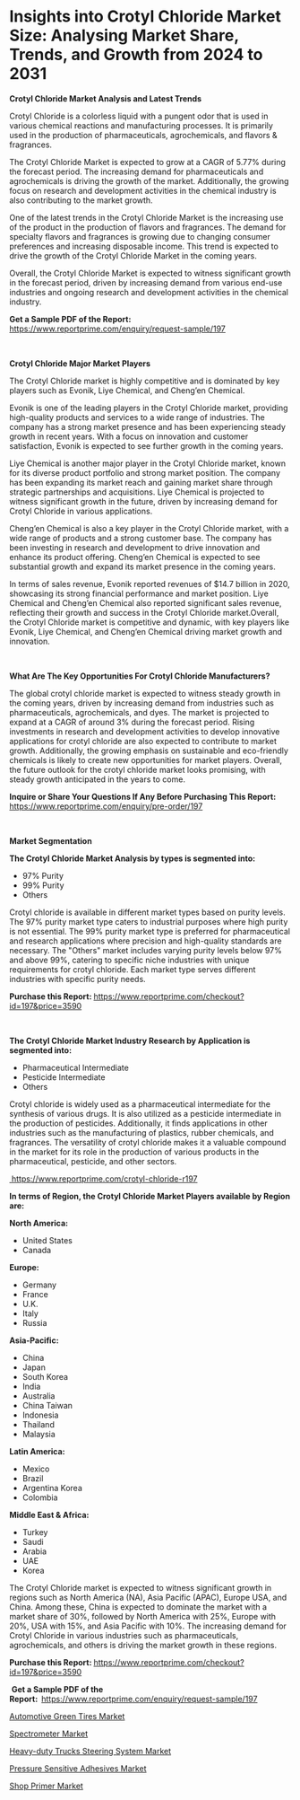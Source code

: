 <p><h1>Insights into Crotyl Chloride Market Size: Analysing Market Share, Trends, and Growth from 2024 to 2031</h1></p><p><strong>Crotyl Chloride Market Analysis and Latest Trends</strong></p>
<p><p>Crotyl Chloride is a colorless liquid with a pungent odor that is used in various chemical reactions and manufacturing processes. It is primarily used in the production of pharmaceuticals, agrochemicals, and flavors & fragrances.</p><p>The Crotyl Chloride Market is expected to grow at a CAGR of 5.77% during the forecast period. The increasing demand for pharmaceuticals and agrochemicals is driving the growth of the market. Additionally, the growing focus on research and development activities in the chemical industry is also contributing to the market growth.</p><p>One of the latest trends in the Crotyl Chloride Market is the increasing use of the product in the production of flavors and fragrances. The demand for specialty flavors and fragrances is growing due to changing consumer preferences and increasing disposable income. This trend is expected to drive the growth of the Crotyl Chloride Market in the coming years.</p><p>Overall, the Crotyl Chloride Market is expected to witness significant growth in the forecast period, driven by increasing demand from various end-use industries and ongoing research and development activities in the chemical industry.</p></p>
<p><strong>Get a Sample PDF of the Report:&nbsp;</strong> <a href="https://www.reportprime.com/enquiry/request-sample/197">https://www.reportprime.com/enquiry/request-sample/197</a></p>
<p>&nbsp;</p>
<p><strong>Crotyl Chloride Major Market Players</strong></p>
<p><p>The Crotyl Chloride market is highly competitive and is dominated by key players such as Evonik, Liye Chemical, and Cheng’en Chemical. </p><p>Evonik is one of the leading players in the Crotyl Chloride market, providing high-quality products and services to a wide range of industries. The company has a strong market presence and has been experiencing steady growth in recent years. With a focus on innovation and customer satisfaction, Evonik is expected to see further growth in the coming years.</p><p>Liye Chemical is another major player in the Crotyl Chloride market, known for its diverse product portfolio and strong market position. The company has been expanding its market reach and gaining market share through strategic partnerships and acquisitions. Liye Chemical is projected to witness significant growth in the future, driven by increasing demand for Crotyl Chloride in various applications.</p><p>Cheng’en Chemical is also a key player in the Crotyl Chloride market, with a wide range of products and a strong customer base. The company has been investing in research and development to drive innovation and enhance its product offering. Cheng’en Chemical is expected to see substantial growth and expand its market presence in the coming years.</p><p>In terms of sales revenue, Evonik reported revenues of $14.7 billion in 2020, showcasing its strong financial performance and market position. Liye Chemical and Cheng’en Chemical also reported significant sales revenue, reflecting their growth and success in the Crotyl Chloride market.Overall, the Crotyl Chloride market is competitive and dynamic, with key players like Evonik, Liye Chemical, and Cheng’en Chemical driving market growth and innovation.</p></p>
<p>&nbsp;</p>
<p><strong>What Are The Key Opportunities For Crotyl Chloride Manufacturers?</strong></p>
<p><p>The global crotyl chloride market is expected to witness steady growth in the coming years, driven by increasing demand from industries such as pharmaceuticals, agrochemicals, and dyes. The market is projected to expand at a CAGR of around 3% during the forecast period. Rising investments in research and development activities to develop innovative applications for crotyl chloride are also expected to contribute to market growth. Additionally, the growing emphasis on sustainable and eco-friendly chemicals is likely to create new opportunities for market players. Overall, the future outlook for the crotyl chloride market looks promising, with steady growth anticipated in the years to come.</p></p>
<p><strong>Inquire or Share Your Questions If Any Before Purchasing This Report:</strong> <a href="https://www.reportprime.com/enquiry/pre-order/197">https://www.reportprime.com/enquiry/pre-order/197</a></p>
<p>&nbsp;</p>
<p><strong>Market Segmentation</strong></p>
<p><strong>The Crotyl Chloride Market Analysis by types is segmented into:</strong></p>
<p><ul><li>97% Purity</li><li>99% Purity</li><li>Others</li></ul></p>
<p><p>Crotyl chloride is available in different market types based on purity levels. The 97% purity market type caters to industrial purposes where high purity is not essential. The 99% purity market type is preferred for pharmaceutical and research applications where precision and high-quality standards are necessary. The "Others" market includes varying purity levels below 97% and above 99%, catering to specific niche industries with unique requirements for crotyl chloride. Each market type serves different industries with specific purity needs.</p></p>
<p><strong>Purchase this Report:&nbsp;</strong><a href="https://www.reportprime.com/checkout?id=197&price=3590">https://www.reportprime.com/checkout?id=197&price=3590</a></p>
<p>&nbsp;</p>
<p><strong>The Crotyl Chloride Market Industry Research by Application is segmented into:</strong></p>
<p><ul><li>Pharmaceutical Intermediate</li><li>Pesticide Intermediate</li><li>Others</li></ul></p>
<p><p>Crotyl chloride is widely used as a pharmaceutical intermediate for the synthesis of various drugs. It is also utilized as a pesticide intermediate in the production of pesticides. Additionally, it finds applications in other industries such as the manufacturing of plastics, rubber chemicals, and fragrances. The versatility of crotyl chloride makes it a valuable compound in the market for its role in the production of various products in the pharmaceutical, pesticide, and other sectors.</p></p>
<p><a href="https://www.reportprime.com/crotyl-chloride-r197">&nbsp;https://www.reportprime.com/crotyl-chloride-r197</a></p>
<p><strong>In terms of Region, the Crotyl Chloride Market Players available by Region are:</strong></p>
<p>
    <p> <strong> North America: </strong>
        <ul>
            <li>United States</li>
            <li>Canada</li>
        </ul>
        </p> 
    <p> <strong> Europe: </strong>
        <ul>
            <li>Germany</li>
            <li>France</li>
            <li>U.K.</li>
            <li>Italy</li>
            <li>Russia</li>
        </ul>
        </p> 
    <p> <strong> Asia-Pacific: </strong>
        <ul>
            <li>China</li>
            <li>Japan</li>
            <li>South Korea</li>
            <li>India</li>
            <li>Australia</li>
            <li>China Taiwan</li>
            <li>Indonesia</li>
            <li>Thailand</li>
            <li>Malaysia</li>
        </ul>
        </p> 
    <p> <strong> Latin America: </strong>
        <ul>
            <li>Mexico</li>
            <li>Brazil</li>
            <li>Argentina Korea</li>
            <li>Colombia</li>
        </ul>
        </p> 
    <p> <strong> Middle East & Africa: </strong>
        <ul>
            <li>Turkey</li>
            <li>Saudi</li>
            <li>Arabia</li>
            <li>UAE</li>
            <li>Korea</li>
        </ul>
    </p>
    </p>
<p><p>The Crotyl Chloride market is expected to witness significant growth in regions such as North America (NA), Asia Pacific (APAC), Europe USA, and China. Among these, China is expected to dominate the market with a market share of 30%, followed by North America with 25%, Europe with 20%, USA with 15%, and Asia Pacific with 10%. The increasing demand for Crotyl Chloride in various industries such as pharmaceuticals, agrochemicals, and others is driving the market growth in these regions.</p></p>
<p><strong>Purchase this Report: </strong><a href="https://www.reportprime.com/checkout?id=197&price=3590">https://www.reportprime.com/checkout?id=197&price=3590</a></p>
<p>&nbsp;<strong>Get a Sample PDF of the Report:&nbsp;&nbsp;</strong><a href="https://www.reportprime.com/enquiry/request-sample/197">https://www.reportprime.com/enquiry/request-sample/197</a></p>
<p><strong></strong></p>
<p><p><a href="https://issuu.com/reportprime-2/docs/automotive-green-tires-market-size-_e914b9ca777f78">Automotive Green Tires Market</a></p><p><a href="https://www.linkedin.com/pulse/global-spectrometer-market-status-2024-2031-forecast-jq5ue?trackingId=GjRx2UnETDSHaEH6VA0oBA%3D%3D">Spectrometer Market</a></p><p><a href="https://issuu.com/reportprime-2/docs/heavy-duty-trucks-steering-system-m_233850b30d5fee">Heavy-duty Trucks Steering System Market</a></p><p><a href="https://github.com/Krish2023na/Market-Research-Report-List-6/blob/main/pressure-sensitive-adhesives-market.md">Pressure Sensitive Adhesives Market</a></p><p><a href="https://github.com/RickHolmes3/Market-Research-Report-List-6/blob/main/shop-primer-market.md">Shop Primer Market</a></p></p>